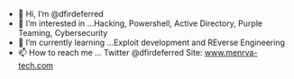 - 👋 Hi, I’m @dfirdeferred
- 👀 I’m interested in ...Hacking, Powershell, Active Directory, Purple Teaming, Cybersecurity
- 🌱 I’m currently learning ...Exploit development and REverse Engineering
- 📫 How to reach me ... 
Twitter @dfirdeferred
Site: www.menrva-tech.com



